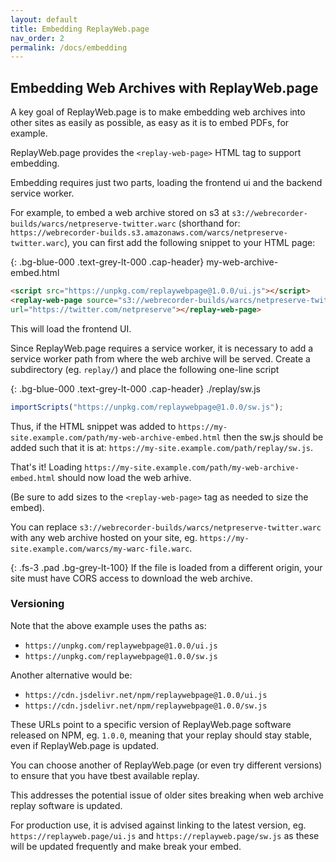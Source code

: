 ```yaml
---
layout: default
title: Embedding ReplayWeb.page
nav_order: 2
permalink: /docs/embedding
---
```


## Embedding Web Archives with ReplayWeb.page

A key goal of ReplayWeb.page is to make embedding web archives into other sites as easily as possible,
as easy as it is to embed PDFs, for example.

ReplayWeb.page provides the `<replay-web-page>` HTML tag to support embedding.

Embedding requires just two parts, loading the frontend ui and the backend service worker.

For example, to embed a web archive stored on s3 at `s3://webrecorder-builds/warcs/netpreserve-twitter.warc`
(shorthand for: `https://webrecorder-builds.s3.amazonaws.com/warcs/netpreserve-twitter.warc`), you can first add
the following snippet to your HTML page:


{: .bg-blue-000 .text-grey-lt-000 .cap-header}
my-web-archive-embed.html

```html
<script src="https://unpkg.com/replaywebpage@1.0.0/ui.js"></script>
<replay-web-page source="s3://webrecorder-builds/warcs/netpreserve-twitter.warc"
url="https://twitter.com/netpreserve"></replay-web-page>
```

This will load the frontend UI.

Since ReplayWeb.page requires a service worker, it is necessary to add a service worker path
from where the web archive will be served. Create a subdirectory (eg. `replay/`) and place the following
one-line script


{: .bg-blue-000 .text-grey-lt-000 .cap-header}
./replay/sw.js

```javascript
importScripts("https://unpkg.com/replaywebpage@1.0.0/sw.js");
```

Thus, if the HTML snippet was added to `https://my-site.example.com/path/my-web-archive-embed.html`
then the sw.js should be added such that it is at: `https://my-site.example.com/path/replay/sw.js`.

That's it! Loading `https://my-site.example.com/path/my-web-archive-embed.html` should now load the web arhive.

(Be sure to add sizes to the `<replay-web-page>` tag as needed to size the embed).

You can replace `s3://webrecorder-builds/warcs/netpreserve-twitter.warc` with any web archive hosted on your site,
eg.  `https://my-site.example.com/warcs/my-warc-file.warc`.

{:  .fs-3 .pad .bg-grey-lt-100}
If the file is loaded from a different origin, your site must have CORS access to download the web archive.


### Versioning

Note that the above example uses the paths as:

- `https://unpkg.com/replaywebpage@1.0.0/ui.js`
- `https://unpkg.com/replaywebpage@1.0.0/sw.js`

Another alternative would be:

- `https://cdn.jsdelivr.net/npm/replaywebpage@1.0.0/ui.js`
- `https://cdn.jsdelivr.net/npm/replaywebpage@1.0.0/sw.js`

These URLs point to a specific version of ReplayWeb.page software released on NPM, eg. `1.0.0`, meaning that your replay should stay stable, even if ReplayWeb.page is updated.

You can choose another of ReplayWeb.page (or even try different versions) to ensure that you have tbest available replay.

This addresses the potential issue of older sites breaking when web archive replay software is updated.

For production use, it is advised against linking to the latest version, eg. `https://replayweb.page/ui.js`
and `https://replayweb.page/sw.js` as these will be updated frequently and make break your embed.




